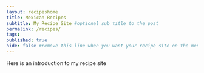 ```yaml
---
layout: recipeshome
title: Mexican Recipes
subtitle: My Recipe Site #optional sub title to the post
permalink: /recipes/
tags:
published: true
hide: false #remove this line when you want your recipe site on the menu
---
```


Here is an introduction to my recipe site
